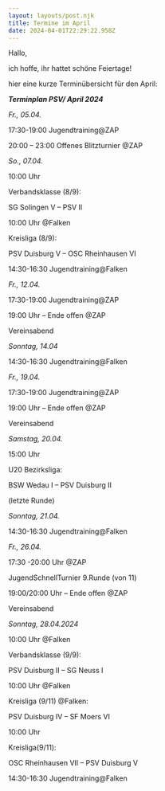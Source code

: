 ```yaml
---
layout: layouts/post.njk
title: Termine im April
date: 2024-04-01T22:29:22.958Z
---
```

Hallo,

ich hoffe, ihr hattet schöne Feiertage!

hier eine kurze Terminübersicht für den April:



***Terminplan PSV/ April 2024***







*Fr., 05.04.*

17:30-19:00 Jugendtraining@ZAP



20:00 – 23:00 Offenes Blitzturnier @ZAP



*So., 07.04.*

10:00 Uhr

Verbandsklasse (8/9):

SG Solingen V – PSV II



10:00 Uhr @Falken

Kreisliga (8/9):

PSV Duisburg V – OSC Rheinhausen VI



14:30-16:30 Jugendtraining@Falken



*Fr., 12.04.*



17:30-19:00 Jugendtraining@ZAP



19:00 Uhr – Ende offen @ZAP

Vereinsabend



*Sonntag, 14.04*



14:30-16:30 Jugendtraining@Falken







*Fr., 19.04.*

17:30-19:00 Jugendtraining@ZAP



19:00 Uhr – Ende offen @ZAP

Vereinsabend



*Samstag, 20.04.*

15:00 Uhr

U20 Bezirksliga:

BSW Wedau I – PSV Duisburg II

(letzte Runde)



*Sonntag, 21.04.*



14:30-16:30 Jugendtraining@Falken





*Fr., 26.04.*

17:30 -20:00 Uhr @ZAP

JugendSchnellTurnier 9.Runde (von 11)



19:00/20:00 Uhr – Ende offen @ZAP

Vereinsabend





*Sonntag, 28.04.2024*



10:00 Uhr @Falken

Verbandsklasse (9/9):

PSV Duisburg II – SG Neuss I



10:00 Uhr @Falken

Kreisliga (9/11) @Falken:

PSV Duisburg IV – SF Moers VI



10:00 Uhr

Kreisliga(9/11):

OSC Rheinhausen VII – PSV Duisburg V



14:30-16:30 Jugendtraining@Falken